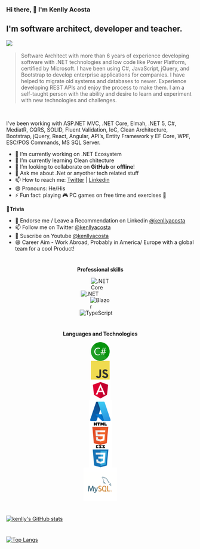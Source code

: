 ### Hi there, 👋 I'm Kenlly Acosta

## I'm software architect, developer and teacher.

![](https://komarev.com/ghpvc/?username=kenllyacosta)


> Software Architect with more than 6 years of experience developing software with .NET technologies and low code
like Power Platform, certified by Microsoft. I have been using C#, JavaScript, jQuery, and Bootstrap to develop
enterprise applications for companies. I have helped to migrate old systems and databases to newer. Experience
developing REST APIs and enjoy the process to make them. I am a self-taught person with the ability and desire to
learn and experiment with new technologies and challenges.

 <br/>

I've been working with ASP.NET MVC, .NET Core, Elmah, .NET 5, C#, MediatR, CQRS, SOLID, Fluent Validation, IoC, Clean Architecture,
Bootstrap, jQuery, React, Angular, API’s, Entity Framework y EF Core, WPF, ESC/POS Commands, MS SQL Server.

- 🔭 I’m currently working on .NET Ecosystem
- 🌱 I’m currently learning Clean chitecture
- 👯 I’m looking to collaborate on **GitHub** or **offline**!
- 💬 Ask me about .Net or anyother tech related stuff
- 📫 How to reach me: [Twitter](https://twitter.com/KenllyAcosta) | [Linkedin](https://www.linkedin.com/in/kenllyacosta)
- 😄 Pronouns: He/His
- ⚡ Fun fact: playing 🎮 PC games on free time and exercises 🤣

🤔**Trivia**

* 🦸 Endorse me / Leave a Recommendation on Linkedin [@kenllyacosta](https://www.linkedin.com/in/kenllyacosta)
* 📫 Follow me on Twitter [@kenllyacosta](https://twitter.com/KenllyAcosta)
* 🧧 Suscribe on Youtube [@kenllyacosta](http://www.youtube.com/user/kenllyacosta?sub_confirmation=1)
* 😄 Career Aim - Work Abroad, Probably in America/ Europe with a global team for a cool Product!


#

<div align="center">
  <b>Professional skills</b>
</div>

<p>  
<img style="display: block; margin: auto; width:50px;" alt=".NET Core" src="https://camo.githubusercontent.com/9cc77120b80abcd6bfcdc8f426f3a58621e7b64cc40520ad14ab73c7835279b2/68747470733a2f2f75706c6f61642e77696b696d656469612e6f72672f77696b6970656469612f636f6d6d6f6e732f652f65652f2e4e45545f436f72655f4c6f676f2e737667">
  
  <img style="display: block; margin: auto; width:105px;" alt=".NET" src="https://camo.githubusercontent.com/89ee56e4197baad0b23efbc6b42d2f39a78c1af32628131ab6c2b03b251c321e/68747470733a2f2f7777772e766563746f726c6f676f2e7a6f6e652f6c6f676f732f646f746e65742f646f746e65742d617232312e737667">
  
  <img style="display: block; margin: auto; width:55px;" alt="Blazor" src="https://camo.githubusercontent.com/32632ef4e627daf84ab61f9ebb740aa1d0a8253dbb49763a9b75d1c68c38c73a/68747470733a2f2f75706c6f61642e77696b696d656469612e6f72672f77696b6970656469612f636f6d6d6f6e732f642f64302f426c617a6f722e706e67">
  
   <img style="display: block; margin: auto; width:110px;" alt="TypeScript" src="https://camo.githubusercontent.com/4c26b04cc5bd7e79be56db93623fba40f5bf1973dbb29750bde0c33bf59dce16/68747470733a2f2f7777772e766563746f726c6f676f2e7a6f6e652f6c6f676f732f747970657363726970746c616e672f747970657363726970746c616e672d617232312e737667">
</p>

#

<div align="center">
  <b>Languages and Technologies</b>
</div>

<p>
<img style="display: block; margin: auto; width:50px;" alt="C#" src="https://raw.githubusercontent.com/github/explore/80688e429a7d4ef2fca1e82350fe8e3517d3494d/topics/csharp/csharp.png">

  <img style="display: block; margin: auto; width:50px;" alt="JS" src="https://raw.githubusercontent.com/github/explore/80688e429a7d4ef2fca1e82350fe8e3517d3494d/topics/javascript/javascript.png">
  
<img style="display: block; margin: auto; width:55px;" alt="Angular" src="https://raw.githubusercontent.com/github/explore/80688e429a7d4ef2fca1e82350fe8e3517d3494d/topics/angular/angular.png">
  
  <img style="display: block; margin: auto; width:60px;" alt="Azure" src="https://raw.githubusercontent.com/github/explore/80688e429a7d4ef2fca1e82350fe8e3517d3494d/topics/azure/azure.png">
  
  <img style="display: block; margin: auto; width:60px;" alt="HTML" src="https://raw.githubusercontent.com/github/explore/80688e429a7d4ef2fca1e82350fe8e3517d3494d/topics/html/html.png">
  
  <img style="display: block; margin: auto; width:60px;" alt="CSS3" src="https://raw.githubusercontent.com/github/explore/80688e429a7d4ef2fca1e82350fe8e3517d3494d/topics/css/css.png">
  
   <img style="display: block; margin: auto; width:90px;" alt="MySql" src="https://raw.githubusercontent.com/github/explore/80688e429a7d4ef2fca1e82350fe8e3517d3494d/topics/mysql/mysql.png">
</p>

#
[![kenlly's GitHub stats](https://github-readme-stats.vercel.app/api?username=kenllyacosta&show_icons=true&theme=buefy)](https://github.com/kenllyacosta/github-readme-stats)
#
[![Top Langs](https://github-readme-stats.vercel.app/api/top-langs/?username=kenllyacosta&layout=compact)](https://github.com/kenllyacosta/github-readme-stats)
